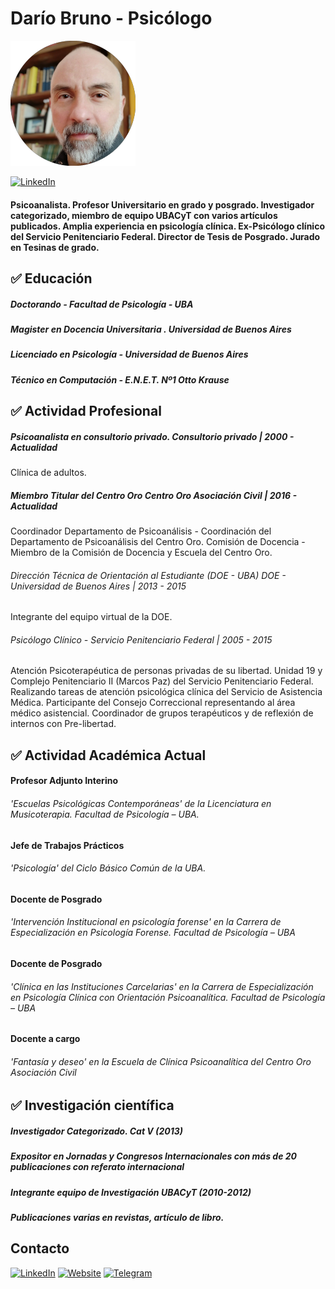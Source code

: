 # Darío Bruno - Psicólogo
![Avatar](/resume/public/assets/images/avatard.png)


[![LinkedIn](https://img.shields.io/badge/Dario%20Bruno-LinedIn-blue)](http://linkedin.com/in/darioebruno)


#### Psicoanalista. Profesor Universitario en grado y posgrado. Investigador categorizado, miembro de equipo UBACyT con varios artículos publicados. Amplia experiencia en psicología clínica. Ex-Psicólogo clínico del Servicio Penitenciario Federal. Director de Tesis de Posgrado. Jurado en Tesinas de grado.

## ✅ Educación
##### Doctorando - Facultad de Psicología - UBA
##### Magister en Docencia Universitaria . Universidad de Buenos Aires
##### Licenciado en Psicología - Universidad de Buenos Aires
##### Técnico en Computación - E.N.E.T. Nº1 Otto Krause


## ✅ Actividad Profesional

##### Psicoanalista en consultorio privado. Consultorio privado | 2000 - Actualidad
Clínica de adultos.

##### Miembro Titular del Centro Oro Centro Oro Asociación Civil | 2016 - Actualidad
Coordinador Departamento de Psicoanálisis - Coordinación del Departamento de Psicoanálisis del Centro Oro.
Comisión de Docencia - Miembro de la Comisión de Docencia y Escuela del Centro Oro.

###### Dirección Técnica de Orientación al Estudiante (DOE - UBA) DOE - Universidad de Buenos Aires | 2013 - 2015
Integrante del equipo virtual de la DOE.

###### Psicólogo Clínico - Servicio Penitenciario Federal | 2005 - 2015
Atención Psicoterapéutica de personas privadas de su libertad. Unidad 19 y Complejo Penitenciario II (Marcos Paz) del Servicio Penitenciario Federal. Realizando tareas de atención psicológica clínica del Servicio de Asistencia Médica. Participante del Consejo Correccional representando al área médico asistencial. Coordinador de grupos terapéuticos y de reflexión de internos con Pre-libertad.


## ✅ Actividad Académica Actual

#### Profesor Adjunto Interino
###### 'Escuelas Psicológicas Contemporáneas' de la Licenciatura en Musicoterapia. Facultad de Psicología – UBA.

#### Jefe de Trabajos Prácticos
###### 'Psicología' del Ciclo Básico Común de la UBA.

#### Docente de Posgrado
###### 'Intervención Institucional en psicología forense' en la Carrera de Especialización en Psicología Forense. Facultad de Psicología – UBA

#### Docente de Posgrado
###### 'Clínica en las Instituciones Carcelarias' en la Carrera de Especialización en Psicología Clínica con Orientación Psicoanalítica. Facultad de Psicología – UBA

#### Docente a cargo
###### 'Fantasía y deseo' en la Escuela de Clínica Psicoanalítica del Centro Oro Asociación Civil

## ✅ Investigación científica
  #####   Investigador Categorizado. Cat V (2013) 
  #####   Expositor en Jornadas y Congresos Internacionales con más de 20 publicaciones con referato internacional
  #####   Integrante equipo de Investigación UBACyT (2010-2012)
  #####   Publicaciones varias en revistas, artículo de libro.



## Contacto
[![LinkedIn](https://img.shields.io/badge/Dario%20Bruno-LinedIn-blue)](http://linkedin.com/in/darioebruno)
[![Website](https://img.shields.io/badge/-www.dariobruno.com.ar-yellowgreen?style=flat&amp;logoColor=white)](http://dariobruno.com.ar)
[![Telegram](https://img.shields.io/badge/-t.me/Dario_Bruno-blue?style=flat&amp;logo=telegram&amp;logoColor=white)](https://t.me/Dario_Bruno)
